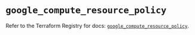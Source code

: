 # `google_compute_resource_policy`

Refer to the Terraform Registry for docs: [`google_compute_resource_policy`](https://registry.terraform.io/providers/hashicorp/google/6.49.0/docs/resources/compute_resource_policy).
